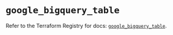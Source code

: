 # `google_bigquery_table`

Refer to the Terraform Registry for docs: [`google_bigquery_table`](https://registry.terraform.io/providers/hashicorp/google/6.42.0/docs/resources/bigquery_table).

